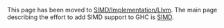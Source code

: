 
This page has been moved to [SIMD/Implementation/Llvm](simd/implementation/llvm). The main page describing the effort to add SIMD support to GHC is [SIMD](simd).


